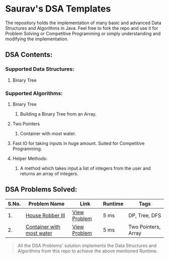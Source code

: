# Saurav's DSA Templates

The repository holds the implementation of many basic and advanced Data Structures and Algorithms in Java. Feel free to fork the repo and use
it for Problem Solving or Competitive Programming or simply understanding and modifying the implementation.

## DSA Contents:

### Supported Data Structures:

1. Binary Tree

### Supported Algorithms:

1. Binary Tree
    1. Building a Binary Tree from an Array.
  
2. Two Pointers
    1. Container with most water. 

3. Fast IO for taking inputs in huge amount. Suited for Competitive Programming.

4. Helper Methods:
    1. A method which takes input a list of integers from the user and returns an array of integers.


## DSA Problems Solved:

| S.No. | Problem Name | Link | Runtime | Tags |
| ----- | ------------ | ---- | ------- | ---- |
| 1.    | [House Robber III](./Binary%20Tree/HouseRobber3) | [View Problem](https://leetcode.com/problems/house-robber-iii/description/) | 5 ms | DP, Tree, DFS |
| 2.    | [Container with most water](./Two%20Pointers/ContainerWithMostWater) | [View Problem](https://leetcode.com/problems/container-with-most-water/description/) | 5 ms | Two Pointers, Array |

> All the DSA Problems' solution implements the Data Structures and Algorithms from this repo to achieve the above mentioned Runtime.
